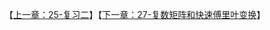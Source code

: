 

【[上一章：25-复习二](../25-复习二/25-复习二.md)】【[下一章：27-复数矩阵和快速傅里叶变换](../27-复数矩阵和快速傅里叶变换/27-复数矩阵和快速傅里叶变换.md)】
